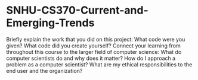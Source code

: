 # SNHU-CS370-Current-and-Emerging-Trends

Briefly explain the work that you did on this project: What code were you given? What code did you create yourself?
Connect your learning from throughout this course to the larger field of computer science:
What do computer scientists do and why does it matter?
How do I approach a problem as a computer scientist?
What are my ethical responsibilities to the end user and the organization?
